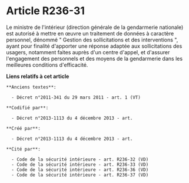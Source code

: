 # Article R236-31

Le ministre de l'intérieur (direction générale de la gendarmerie nationale) est autorisé à mettre en œuvre un traitement de
données à caractère personnel, dénommé " Gestion des sollicitations et des interventions ", ayant pour finalité d'apporter
une réponse adaptée aux sollicitations des usagers, notamment faites auprès d'un centre d'appel, et d'assurer l'engagement
des personnels et des moyens de la gendarmerie dans les meilleures conditions d'efficacité.

**Liens relatifs à cet article**

	**Anciens textes**:

	  - Décret n°2011-341 du 29 mars 2011 - art. 1 (VT)

	**Codifié par**:

	  - Décret n°2013-1113 du 4 décembre 2013 - art.

	**Créé par**:

	  - Décret n°2013-1113 du 4 décembre 2013 - art.

	**Cité par**:

	  - Code de la sécurité intérieure - art. R236-32 (VD)
	  - Code de la sécurité intérieure - art. R236-33 (VD)
	  - Code de la sécurité intérieure - art. R236-36 (VD)
	  - Code de la sécurité intérieure - art. R236-37 (VD)
